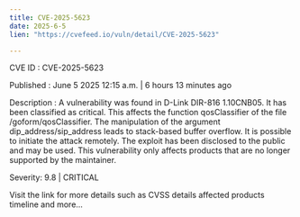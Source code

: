 ```yaml
---
title: CVE-2025-5623
date: 2025-6-5
lien: "https://cvefeed.io/vuln/detail/CVE-2025-5623"

---
```


CVE ID : CVE-2025-5623

Published :  June 5
2025
12:15 a.m. | 6 hours
13 minutes ago

Description : A vulnerability was found in D-Link DIR-816 1.10CNB05. It has been classified as critical. This affects the function qosClassifier of the file /goform/qosClassifier. The manipulation of the argument dip_address/sip_address leads to stack-based buffer overflow. It is possible to initiate the attack remotely. The exploit has been disclosed to the public and may be used. This vulnerability only affects products that are no longer supported by the maintainer.

Severity: 9.8 | CRITICAL

Visit the link for more details
such as CVSS details
affected products
timeline
and more...
